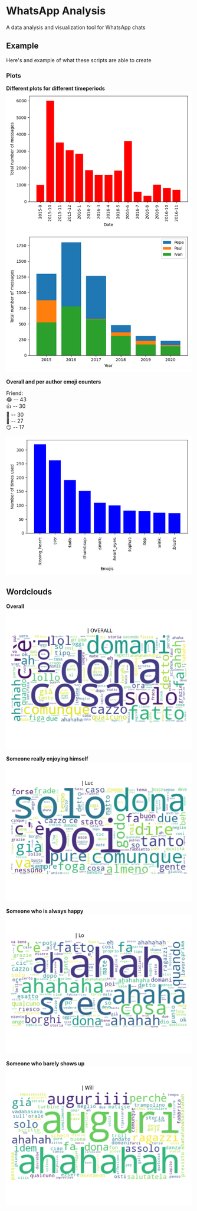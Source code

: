 # WhatsApp Analysis
A data analysis and visualization tool for WhatsApp chats

## Example
Here's and example of what these scripts are able to create

### Plots
**Different plots for different timeperiods**
![](example_images/timeperiod.png)
![](example_images/all_years.png)

**Overall and per author emoji counters**

Friend:<br>
😂 -- 43<br>
👍 -- 30<br>
🎉 -- 30<br>
🎩 -- 27<br>
😏 -- 17

![](example_images/emojis.png)

## Wordclouds
**Overall**
![](example_images/overall_words.png)

**Someone really enjoying himself**
![](example_images/be.png)

**Someone who is always happy**
![](example_images/lo.png)

**Someone who barely shows up**
![](example_images/will.png)
